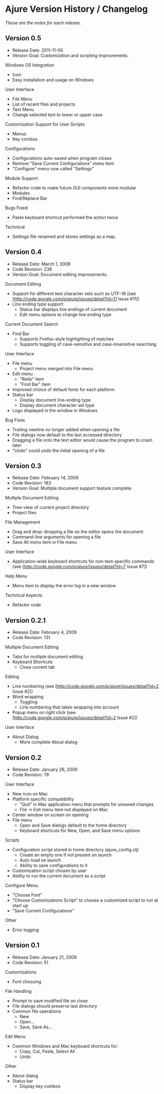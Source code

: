# Ajure Version History / Changelog

_These are the notes for each release._

## Version 0.5

* Release Date: 2011-11-05
* Version Goal: Customization and scripting improvements.

Windows OS Integration

* Icon
* Easy installation and usage on Windows

User Interface

* File Menu
 * List of recent files and projects
* Text Menu
 * Change selected text to lower or upper case

Customization Support for User Scripts

* Menus
* Key combos

Configurations

* Configurations auto-saved when program closes
* Remove "Save Current Configurations" menu item
* "Configure" menu now called "Settings"

Module Support

* Refactor code to make future GUI components more modular
* Modules
 * Find/Replace Bar

Bugs Fixed

* Paste keyboard shortcut performed the action twice

Technical

* Settings file renamed and stores settings as a map.

## Version 0.4

* Release Date: March 1, 2009
* Code Revision: 238
* Version Goal: Document editing improvements.

Document Editing

* Support for different text character sets such as UTF-16 (see [http://code.google.com/p/ajure/issues/detail?id=11 Issue #11])
* Line ending type support
  * Status bar displays line endings of current document
  * Edit menu options to change line ending type

Current Document Search

* Find Bar
  * Supports Firefox-style highlighting of matches
  * Supports toggling of case-sensitive and case-insensitive searching

User Interface

* File menu
  * Project menu merged into File menu
* Edit menu
  * "Redo" item
  * "Find Bar" item
* Improved choice of default fonts for each platform
* Status bar
  * Display document line-ending type
  * Display document character set type
* Logo displayed in the window in Windows

Bug Fixes

* Trailing newline no longer added when opening a file
* File dialogs now default to the last accessed directory
* Dragging a file onto the text editor would cause the program to crash later
* "Undo" could undo the initial opening of a file

## Version 0.3

* Release Date: February 14, 2009
* Code Revision: 183
* Version Goal: Multiple document support feature complete.

Multiple Document Editing

* Tree-view of current project directory
* Project files

File Management

* Drag and drop: dropping a file on the editor opens the document
* Command-line arguments for opening a file
* Save All menu item in File menu

User Interface

* Application-wide keyboard shortcuts for non-text-specific commands (see [http://code.google.com/p/ajure/issues/detail?id=7 Issue #7])

Help Menu

* Menu item to display the error log in a new window

Technical Aspects

* Refactor code

## Version 0.2.1

* Release Date: February 4, 2009
* Code Revision: 131

Multiple Document Editing

* Tabs for multiple document editing
* Keyboard Shortcuts
  * Close current tab

Editing

* Line numbering (see [http://code.google.com/p/ajure/issues/detail?id=2 Issue #2])
* Word wrapping
  * Toggling
  * Line numbering that takes wrapping into account
* Popup menu on right click (see [http://code.google.com/p/ajure/issues/detail?id=2 Issue #2])

User Interface

* About Dialog
  * More complete About dialog

## Version 0.2

* Release Date: January 26, 2009
* Code Revision: 78

User Interface

* New icon on Mac
* Platform specific compatibility
  * "Quit" in Mac application menu that prompts for unsaved changes
  * File -> Exit menu item not displayed on Mac
* Center window on screen on opening
* File menu
  * Open and Save dialogs default to the home directory
  * Keyboard shortcuts for New, Open, and Save menu options

Scripts

* Configuration script stored in home directory (ajure_config.clj)
  * Create an empty one if not present on launch
  * Auto-load on launch
  * Ability to save configurations to it
* Customization script chosen by user
* Ability to run the current document as a script

Configure Menu

* "Choose Font"
* "Choose Customizations Script" to choose a customized script to run at start up
* "Save Current Configurations"

Other

* Error logging

## Version 0.1

* Release Date: January 21, 2009
* Code Revision: 51

Customizations

* Font choosing

File Handling

* Prompt to save modified file on close
* File dialogs should preserve last directory
* Common file operations
  * New
  * Open...
  * Save, Save As...

Edit Menu

* Common Windows and Mac keyboard shortcuts for:
  * Copy, Cut, Paste, Select All
  * Undo

Other

* About dialog
* Status bar
  * Display key combos
